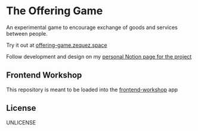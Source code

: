 # The Offering Game

An experimental game to encourage exchange of goods and services between people.

Try it out at [offering-game.zequez.space](https://offering-game.zequez.space)

Follow development and design on my [personal Notion page for the project](https://www.notion.so/zequez/The-Offering-Game-1f5029a9e4234359905b97ace98c8d1e)

## Frontend Workshop

This repository is meant to be loaded into the [frontend-workshop](https://github.com/Zequez/frontend-workshop) app


## License

UNLICENSE
